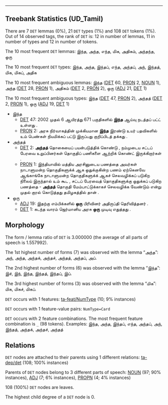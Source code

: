 

--------------------------------------------------------------------------------

## Treebank Statistics (UD_Tamil)

There are 7 `DET` lemmas (0%), 21 `DET` types (1%) and 108 `DET` tokens (1%).
Out of 14 observed tags, the rank of `DET` is: 12 in number of lemmas, 11 in number of types and 12 in number of tokens.

The 10 most frequent `DET` lemmas: இந்த, அந்த, எந்த, மிக, அதிகம், அந்தந்த, ஒரு

The 10 most frequent `DET` types:  இந்த, அந்த, இந்தப், எந்த, அந்தப், அந், இந்தத், மிக, மிகப், அதிக

The 10 most frequent ambiguous lemmas: இந்த ([DET]() 60, [PRON]() 2, [NOUN]() 1), அந்த ([DET]() 28, [PRON]() 1), அதிகம் ([DET]() 2, [PRON]() 2), ஒரு ([ADJ]() 21, [DET]() 1)

The 10 most frequent ambiguous types:  இந்த ([DET]() 47, [PRON]() 2), அந்தத் ([DET]() 2, [PRON]() 1), ஒரு ([ADJ]() 19, [DET]() 1)


* இந்த
  * [DET]() 47: 2002 முதல் 6 ஆயிரத்து 671 பகுதிகளில் <b>இந்த</b> ஆய்வு நடத்தப் பட்ட் உள்ளது .
  * [PRON]() 2: அரசு நிர்வாகத்தின் முக்கியமான <b>இந்த</b> இரண்டு உயர் பதவிகளில் உம் பெண்கள் நியமிக்கப் பட்டு இருப்பது குறிப்பிடத் தக்கது .
* அந்தத்
  * [DET]() 2: <b>அந்தத்</b> தொகையைப் பயன்படுத்திக் கொண்டு , நம்முடைய சட்டப் பேரவை உறுப்பினர்கள் தொகுதிப் பணிகளை ஆற்றிக் கொண்ட் இருக்கிறார்கள் .
  * [PRON]() 1: இந்தியாவில் மத்திய அரசினுடைய பணத்தை அவர்கள் நாடாளுமன்ற தொகுதிகளுக்க் ஆக ஒதுக்குகின்ற பணம் ஏற்கெனவே ஆங்காங்கே நாடாளுமன்ற தொகுதிகளுக்க் ஆகச் செலவழிக்கப் படுகிற நிலைய் இருந்தால் உம் கூட , சட்டப் பேரவைத் தொகுதிகளுக்கு ஒதுக்கப் படுகிற பணத்தை - <b>அந்தத்</b> தொகுதி மேம்பாட்டுக்காகச் செலவழிக்க வேண்டும் என்று முதல் குரல் கொடுத்தது தமிழகத்தில் தான் .
* ஒரு
  * [ADJ]() 19: இதற்கு எம்பிக்களில் <b>ஒரு</b> பிரிவினர் அதிருப்தி தெரிவித்தனர் .
  * [DET]() 1: கடந்த வாரம் ஜெர்மானிய அரசு <b>ஒரு</b> முடிவு எதுத்தது .

## Morphology

The form / lemma ratio of `DET` is 3.000000 (the average of all parts of speech is 1.557992).

The 1st highest number of forms (7) was observed with the lemma “அந்த”: அந், அந்த, அந்தக், அந்தச், அந்தத், அந்தப், அப்.

The 2nd highest number of forms (6) was observed with the lemma “இந்த”: இச், இந், இந்த, இந்தத், இந்தப், இப்.

The 3rd highest number of forms (3) was observed with the lemma “மிக”: மிக, மிகச், மிகப்.

`DET` occurs with 1 features: [ta-feat/NumType]() (10; 9% instances)

`DET` occurs with 1 feature-value pairs: `NumType=Card`

`DET` occurs with 2 feature combinations.
The most frequent feature combination is `_` (98 tokens).
Examples: இந்த, அந்த, இந்தப், எந்த, அந்தப், அந், இந்தத், அந்தக், அந்தச், அந்தத்


## Relations

`DET` nodes are attached to their parents using 1 different relations: [ta-dep/det]() (108; 100% instances)

Parents of `DET` nodes belong to 3 different parts of speech: [NOUN]() (97; 90% instances), [ADJ]() (7; 6% instances), [PROPN]() (4; 4% instances)

108 (100%) `DET` nodes are leaves.

The highest child degree of a `DET` node is 0.


